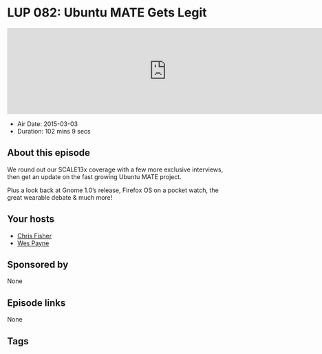 # LUP 082: Ubuntu MATE Gets Legit

<iframe src="https://player.fireside.fm/v2/RUkczH-V+AlEanZ_2?theme=dark" width="740" height="200" frameborder="0" scrolling="no"></iframe>

* Air Date: 2015-03-03
* Duration: 102 mins 9 secs

## About this episode

We round out our SCALE13x coverage with a few more exclusive interviews, then get an update on the fast growing Ubuntu MATE project.

Plus a look back at Gnome 1.0’s release, Firefox OS on a pocket watch, the great wearable debate & much more!

## Your hosts
* [Chris Fisher](https://linuxunplugged.com/hosts/chrislas)
* [Wes Payne](https://linuxunplugged.com/hosts/wes)

## Sponsored by

None



## Episode links

None



## Tags

